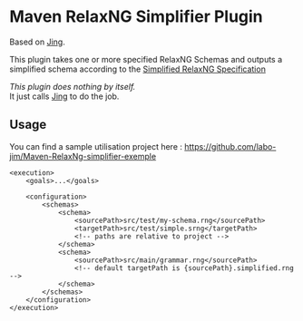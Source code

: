 # Maven RelaxNG Simplifier Plugin

Based on [Jing](https://github.com/relaxng/jing-trang).

This plugin takes one or more specified RelaxNG Schemas and outputs a simplified schema
according to the [Simplified RelaxNG Specification](http://relaxng.org/spec-20011203.html#simplification)

*This plugin does nothing by itself.*  
It just calls [Jing](https://github.com/relaxng/jing-trang) to do the job.

## Usage

You can find a sample utilisation project here :
<https://github.com/labo-jim/Maven-RelaxNg-simplifier-exemple>


    <execution>
		<goals>...</goals>
		
        <configuration>
            <schemas>
                <schema>
                    <sourcePath>src/test/my-schema.rng</sourcePath>
                    <targetPath>src/test/simple.srng</targetPath>
                    <!-- paths are relative to project -->
                </schema>
                <schema>
                    <sourcePath>src/main/grammar.rng</sourcePath>
                    <!-- default targetPath is {sourcePath}.simplified.rng -->
                </schema>
            </schemas>
        </configuration>
    </execution>
	

    
